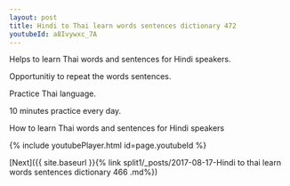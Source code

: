 ```yaml
---
layout: post
title: Hindi to Thai learn words sentences dictionary 472 
youtubeId: a8Ivywxc_7A
---
```

 
 
Helps to learn Thai words and sentences for Hindi speakers.

Opportunitiy to repeat the words sentences. 

Practice Thai language. 
 
10 minutes practice every day. 
 
How to learn Thai words and sentences for Hindi speakers 
 
{% include youtubePlayer.html id=page.youtubeId %}
 
 
[Next]({{ site.baseurl }}{% link  split1/_posts/2017-08-17-Hindi to thai learn words sentences dictionary 466 .md%})
 
